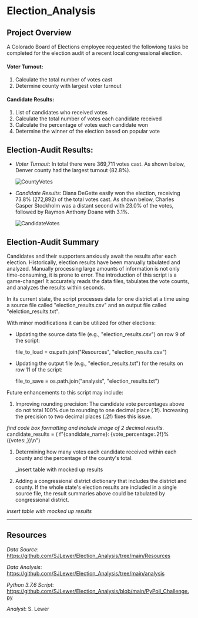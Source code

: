 # Election_Analysis

## Project Overview
A Colorado Board of Elections employee requested the followiong tasks be completed for the election audit of a recent local congressional election.

 #### Voter Turnout:
 1. Calculate the total number of votes cast
 1. Determine county with largest voter turnout

 #### Candidate Results:
 1. List of candidates who received votes
 1. Calculate the total number of votes each candidate received
 1. Calculate the percentage of votes each candidate won
 1. Determine the winner of the election based on popular vote

## Election-Audit Results:
* _Voter Turnout_: In total there were 369,711 votes cast.  As shown below, Denver county had the largest turnout (82.8%).

     ![CountyVotes](https://user-images.githubusercontent.com/90986041/135736602-081c9211-3954-467a-beaf-124104c9a9bc.png)

* _Candidate Results_: Diana DeGette easily won the election, receiving 73.8% (272,892) of the total votes cast.  As shown below, Charles Casper Stockholm was a distant second with 23.0% of the votes, followed by Raymon Anthony Doane with 3.1%.  
 
     ![CandidateVotes](https://user-images.githubusercontent.com/90986041/135736572-b93c699f-6947-4382-abec-2686ac56fa91.png)

## Election-Audit Summary
Candidates and their supporters anxiously await the results after each election.  Historically, election results have been manually tabulated and analyzed.  Manually processing large amounts of information is not only time-consuming, it is prone to error.  The introduction of this script is a game-changer! It accurately reads the data files, tabulates the vote counts, and analyzes the results within seconds.

In its current state, the script processes data for one district at a time using a source file called "election_results.csv" and an output file called "elelction_results.txt".  

With minor modifications it can be utilized for other elections: 

* Updating the source data file (e.g., "election_results.csv") on row 9 of the script:
 
   file_to_load = os.path.join("Resources", "election_results.csv")
     
* Updating the output file (e.g., "election_results.txt") for the results on row 11 of the script:

     file_to_save = os.path.join("analysis", "election_results.txt")

Future enhancements to this script may include: 

1. Improving rounding precision:  The candidate vote percentages above do not total 100% due to rounding to one decimal place (.1f). Increasing the precision to two decimal places (.2f) fixes this issue.

_find code box formatting and include image of 2 decimal results._
    candidate_results = (
                f"{candidate_name}: {vote_percentage:.2f}% ({votes:,})\n")
                
1. Determining how many votes each candidate received within each county and the percentage of the county's total.

   _insert table with mocked up results
   
1. Adding a congressional district dictionary that includes the district and county.  If the whole state's election results are included in a single source file, the result summaries above could be tabulated by congressional district.

_insert table with mocked up results_

___
## Resources
_Data Source_: https://github.com/SJLewer/Election_Analysis/tree/main/Resources

_Data Analysis_: https://github.com/SJLewer/Election_Analysis/tree/main/analysis

_Python 3.7.6 Script_: https://github.com/SJLewer/Election_Analysis/blob/main/PyPoll_Challenge.py

_Analyst_: S. Lewer
